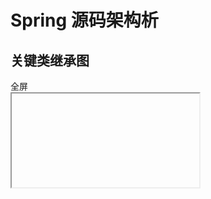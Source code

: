 # Spring 源码架构析

<div class = 'data-section- default-folding'>
<h2 class = 'section-title'>关键类继承图</h2>
<div class = 'folding-area'>

<el-tabs value="1" type="card"  :tab-position="'top'">
<el-tab-pane name="1"  label="ApplicationContext" >
    <div><a target="_black" :href="localStorage.getItem('drawio_spring_B01') || errorUrl" > 全屏 </a>  </div>
    <iframe  class="base-iframe"   :src="localStorage.getItem('drawio_spring_B01') || errorUrl"  />
</el-tab-pane>
</el-tabs>

<el-tabs value="1" type="card"  :tab-position="'top'">
<el-tab-pane name="1"  label="AnnotationConfigApplicationContext">
    <iframe  class="base-iframe"   :src="localStorage.getItem('drawio_spring_B02') || errorUrl"  />
</el-tab-pane>
<el-tab-pane name="2"  label="AnnotationConfigServletWebServerApplicationContext">
    <iframe  class="base-iframe"   :src="localStorage.getItem('drawio_spring_B03') || errorUrl"  />
</el-tab-pane>
<el-tab-pane name="3"  label="AnnotationConfigReactiveWebServerApplicationContext">
    <iframe  class="base-iframe"   :src="localStorage.getItem('drawio_spring_B04') || errorUrl"  />
</el-tab-pane>
</el-tabs>

</div>
</div>
